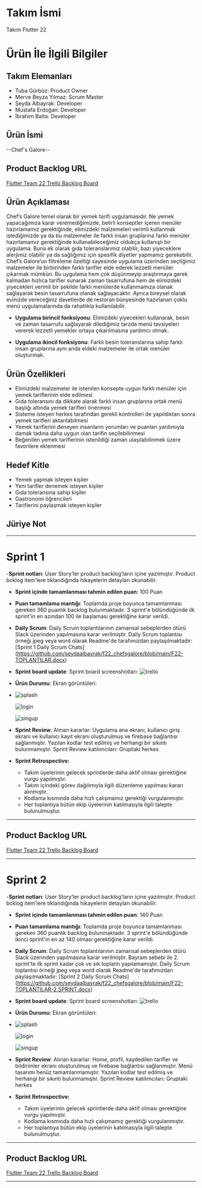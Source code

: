 # **Takım İsmi**

Takım Flutter 22

# Ürün İle İlgili Bilgiler

## Takım Elemanları
- Tuba Gürbüz: Product Owner
- Merve Beyza Yılmaz: Scrum Master
- Şeyda Albayrak: Developer
- Mustafa Erdoğan: Developer
- İbrahim Balta: Developer

## Ürün İsmi

--Chef's Galore--

## Product Backlog URL

[Flutter Team 22 Trello Backlog Board](https://trello.com/b/EWUYAtul/f22)

## Ürün Açıklaması

Chef’s Galore temel olarak bir yemek tarifi uygulamasıdır. Ne yemek yapacağımıza karar veremediğimizde, belirli konseptler içeren menüler hazırlamamız gerektiğinde, elimizdeki malzemeleri verimli kullanmak istediğimizde ya da bu malzemeler ile farklı insan gruplarına farklı menüler hazırlamamız gerektiğinde kullanabileceğimiz oldukça kullanışlı bir uygulama.  Buna ek olarak gıda toleranslarımız olabilir, bazı yiyeceklere alerjimiz olabilir ya da sağlığımız için spesifik diyetler yapmamız gerekebilir. Chef’s Galore’un filtreleme özelliği sayesinde uygulama üzerinden seçtiğimiz malzemeler ile birbirinden farklı tarifler elde ederek lezzetli menüler çıkarmak mümkün. Bu uygulama hem çok düşünmeyip araştırmaya gerek kalmadan hızlıca tarifler sunarak zaman tasarrufuna hem de elimizdeki yiyecekleri verimli bir şekilde farklı menülerde kullanmamıza olanak sağlayarak besin tasarrufuna olanak sağlayacaktır. Ayrıca bireysel olarak evinizde vereceğiniz davetlerde de restoran bünyesinde hazırlanan çoklu menü uygulamalarında da rahatlıkla kullanılabilir.


- **Uygulama birincil fonksiyonu**: Elimizdeki yiyecekleri kullanarak, besin ve zaman tasarrufu sağlayarak dilediğimiz tarzda menü tavsiyeleri vererek lezzetli yemekler ortaya çıkarılmasına yardımcı olmak.

- **Uygulama ikincil fonksiyonu**: Farklı besin toleranslarına sahip farklı insan gruplarına aynı anda eldeki malzemeler ile ortak menüler oluşturmak.

## Ürün Özellikleri

- Elimizdeki malzemeler ile istenilen konsepte uygun farklı menüler için yemek tariflerinin elde edilmesi
- Gıda toleransını da dikkate alarak farklı insan gruplarına ortak menü başlığı altında yemek tarifleri önermesi
- Sisteme isteyen herkes tarafından gerekli kontrolleri de yapıldıktan sonra yemek tarifleri aktarılabilmesi
- Yemek tariflerini deneyen insanların yorumları ve puanları yardımıyla damak tadına daha uygun olan tarifin seçilebilinmesi
- Beğenilen yemek tariflerinin istenildiği zaman ulaşılabilinmek üzere favorilere eklenmesi

## Hedef Kitle

- Yemek yapmak isteyen kişiler
- Yeni tarifler denemek isteyen kişiler
- Gıda toleransına sahip kişiler
- Gastronomi öğrencileri
- Tariflerini paylaşmak isteyen kişiler


## Jüriye Not



---

# Sprint 1
-**Sprint notları**: User Story’ler product backlog’ların içine yazılmıştır. Product bcklog item’lere tıklandığında hikayelerin detayları okunabilir.

- **Sprint içinde tamamlanması tahmin edilen puan**: 100 Puan


- **Puan tamamlama mantığı**: Toplamda proje boyunca tamamlanması gereken 360 puanlık backlog bulunmaktadır. 3 sprint'e bölündüğünde ilk sprint'in en azından 100 ile başlaması gerektiğine karar verildi.


- **Daily Scrum**: Daily Scrum toplantılarının zamansal sebeplerden ötürü Slack üzerinden yapılmasına karar verilmiştir. Daily Scrum toplantısı örneği jpeg veya word olarak Readme'de tarafımızdan paylaşılmaktadır: [Sprint 1 Daily Scrum Chats] (https://github.com/seydaalbayrak/f22_chefsgalore/blob/main/F22-TOPLANTILAR.docx)

- **Sprint board update**: Sprint board screenshotları: 
![trello](https://github.com/seydaalbayrak/f22_chefsgalore/assets/118055744/d171a794-64d5-4c34-8681-203e3b8c6d91)


- **Ürün Durumu**: Ekran görüntüleri:
- 
  ![splash](https://github.com/seydaalbayrak/f22_chefsgalore/assets/118055744/50a6cad8-f27e-437b-ad1f-6ed2a9c8e4d5)

  ![login](https://github.com/seydaalbayrak/f22_chefsgalore/assets/118055744/e63bd526-3bef-484b-bc26-a6238cbdf544)
  
  ![singup](https://github.com/seydaalbayrak/f22_chefsgalore/assets/118055744/8bc37f97-0e99-4de3-ac7a-741797028ef0)
- **Sprint Review**: 
Alınan kararlar: Uygulama ana ekranı, kullanıcı giriş ekranı ve kullanıcı kayıt ekranı oluşturulmuş ve firebase bağlantısı sağlanmıştır. Yazılan kodlar test edilmiş ve herhangi bir sıkıntı bulunmamıştır. Sprint Review katılımcıları: Gruptaki herkes

- **Sprint Retrospective:**
  - Takım üyelerinin gelecek sprintlerde daha aktif olması gerektiğine vurgu yapılmıştır.
  - Takım içindeki görev dağılımıyla ilgili düzenleme yapılması kararı alınmıştır.
  - Kodlama kısmında daha hızlı çalışmamız gerektiği vurgulanmıştır.
  - Her toplantıya bütün ekip üyelerinin katılmasıyla ilgili talepte bulunulmuştur.
 


---

## Product Backlog URL

[Flutter Team 22 Trello Backlog Board](https://trello.com/b/EWUYAtul/f22)

---

# Sprint 2
-**Sprint notları**: User Story’ler product backlog’ların içine yazılmıştır. Product bcklog item’lere tıklandığında hikayelerin detayları okunabilir.

- **Sprint içinde tamamlanması tahmin edilen puan**: 140 Puan


- **Puan tamamlama mantığı**: Toplamda proje boyunca tamamlanması gereken 360 puanlık backlog bulunmaktadır. 3 sprint'e bölündüğünde ikinci sprint'in en az 140 olması gerektiğine karar verildi.


- **Daily Scrum**: Daily Scrum toplantılarının zamansal sebeplerden ötürü Slack üzerinden yapılmasına karar verilmiştir. Bayram sebebi ile 2. sprint'te ilk sprint kadar çok ve sık toplantı yapılamamıştır. Daily Scrum toplantısı örneği jpeg veya word olarak Readme'de tarafımızdan paylaşılmaktadır: [Sprint 2 Daily Scrum Chats] (https://github.com/seydaalbayrak/f22_chefsgalore/blob/main/F22-TOPLANTILAR-2.SPRINT.docx)

- **Sprint board update**: Sprint board screenshotları: 
![trello](https://github.com/seydaalbayrak/f22_chefsgalore/assets/118055744/d171a794-64d5-4c34-8681-203e3b8c6d91)


- **Ürün Durumu**: Ekran görüntüleri:
- 
  ![splash](https://github.com/seydaalbayrak/f22_chefsgalore/assets/118055744/50a6cad8-f27e-437b-ad1f-6ed2a9c8e4d5)

  ![login](https://github.com/seydaalbayrak/f22_chefsgalore/assets/118055744/e63bd526-3bef-484b-bc26-a6238cbdf544)
  
  ![singup](https://github.com/seydaalbayrak/f22_chefsgalore/assets/118055744/8bc37f97-0e99-4de3-ac7a-741797028ef0)
- **Sprint Review**: 
Alınan kararlar: Home, profil, kaydedilen tarifler ve bildirimler ekranı oluşturulmuş ve firebase bağlantısı sağlanmıştır. Menü tasarımı henüz tamamlanmamıştır. Yazılan kodlar test edilmiş ve herhangi bir sıkıntı bulunmamıştır. Sprint Review katılımcıları: Gruptaki herkes

- **Sprint Retrospective:**
  - Takım üyelerinin gelecek sprintlerde daha aktif olması gerektiğine vurgu yapılmıştır.
  - Kodlama kısmında daha hızlı çalışmamız gerektiği vurgulanmıştır.
  - Her toplantıya bütün ekip üyelerinin katılmasıyla ilgili talepte bulunulmuştur.
 


---

## Product Backlog URL

[Flutter Team 22 Trello Backlog Board](https://trello.com/b/EWUYAtul/f22)

---



